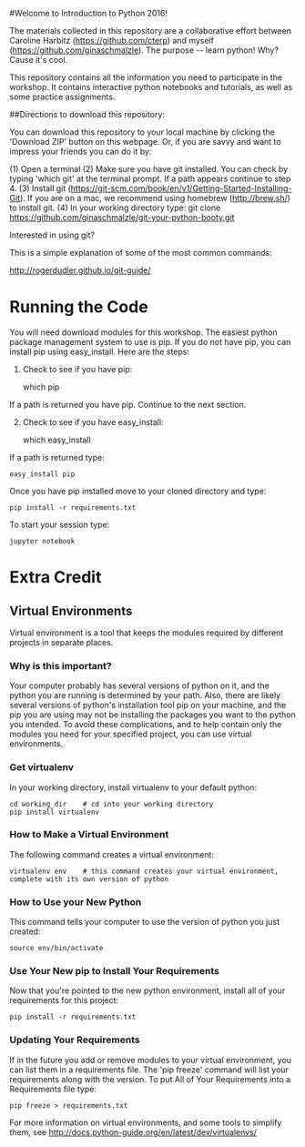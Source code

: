 #Welcome to Introduction to Python 2016!

The materials collected in this repository are a collaborative effort between Caroline Harbitz (https://github.com/cterp) and myself (https://github.com/ginaschmalzle).  The purpose -- learn python!  Why? Cause it's cool.

This repository contains all the information you need to participate in the workshop.  It contains interactive python notebooks and tutorials, as well as some practice assignments.  

##Directions to download this repository:

You can download this repository to your local machine by clicking the 'Download ZIP' button on this webpage.  Or, if you are savvy and want to impress your friends you can do it by:

(1) Open a terminal
(2) Make sure you have git installed.  You can check by typing 'which git' at the terminal prompt.  If a path appears continue to step 4.
(3) Install git (https://git-scm.com/book/en/v1/Getting-Started-Installing-Git). If you are on a mac, we recommend using homebrew (http://brew.sh/) to install git.
(4) In your working directory type:
    git clone https://github.com/ginaschmalzle/git-your-python-booty.git

Interested in using git?

This is a simple explanation of some of the most common commands:

http://rogerdudler.github.io/git-guide/


# Running the Code
You will need download modules for this workshop.  The easiest python package management system to use is pip. If you do not have pip, you can install pip using easy_install.  Here are the steps:

1. Check to see if you have pip:

    which pip

If a path is returned you have pip.  Continue to the next section.

2. Check to see if you have easy_install:

    which easy_install

If a path is returned type:

    easy_install pip

Once you have pip installed move to your cloned directory and type:

    pip install -r requirements.txt

To start your session type:

    jupyter notebook



# Extra Credit

## Virtual Environments
Virtual environment is a tool that keeps the modules required by different projects in separate places.  

### Why is this important?
Your computer probably has several versions of python on it, and the python you are running is determined by your path.  Also, there are likely several versions of python's installation tool pip on your machine, and the pip you are using may not be installing the packages you want to the python you intended.  To avoid these complications, and to help contain only the modules you need for your specified project, you can use virtual environments.

### Get virtualenv
In your working directory, install virtualenv to your default python:

    cd working_dir    # cd into your working directory
    pip install virtualenv

### How to Make a Virtual Environment
The following command creates a virtual environment:

    virtualenv env    # this command creates your virtual environment, complete with its own version of python  

### How to Use your New Python
This command tells your computer to use the version of python you just created:

    source env/bin/activate

### Use Your New pip to Install Your Requirements
Now that you're pointed to the new python environment, install all of your requirements for this project:

    pip install -r requirements.txt

### Updating Your Requirements
If in the future you add or remove modules to your virtual environment, you can list them in a requirements file.  The 'pip freeze' command will list your requirements along with the version.  To put All of Your Requirements into a Requirements file type:

    pip freeze > requirements.txt

For more information on virtual environments, and some tools to simplify them, see http://docs.python-guide.org/en/latest/dev/virtualenvs/
